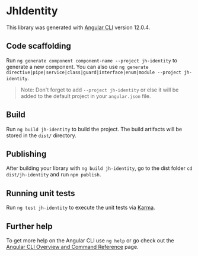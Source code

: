 # JhIdentity

This library was generated with [Angular CLI](https://github.com/angular/angular-cli) version 12.0.4.

## Code scaffolding

Run `ng generate component component-name --project jh-identity` to generate a new component. You can also use `ng generate directive|pipe|service|class|guard|interface|enum|module --project jh-identity`.
> Note: Don't forget to add `--project jh-identity` or else it will be added to the default project in your `angular.json` file. 

## Build

Run `ng build jh-identity` to build the project. The build artifacts will be stored in the `dist/` directory.

## Publishing

After building your library with `ng build jh-identity`, go to the dist folder `cd dist/jh-identity` and run `npm publish`.

## Running unit tests

Run `ng test jh-identity` to execute the unit tests via [Karma](https://karma-runner.github.io).

## Further help

To get more help on the Angular CLI use `ng help` or go check out the [Angular CLI Overview and Command Reference](https://angular.io/cli) page.
